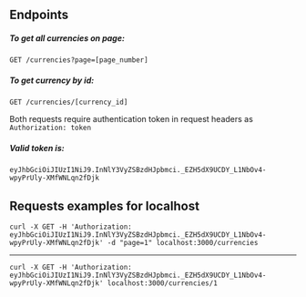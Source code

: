 ## Endpoints

##### To get all currencies on page:
  `GET /currencies?page=[page_number]`

##### To get currency by id:
  `GET /currencies/[currency_id]`

  Both requests require authentication token in request headers as `Authorization: token`
  
##### Valid token is:

  `eyJhbGciOiJIUzI1NiJ9.InNlY3VyZSBzdHJpbmci._EZH5dX9UCDY_L1NbOv4-wpyPrUly-XMfWNLqn2fDjk`
## Requests examples for localhost
  `curl -X GET -H 'Authorization: eyJhbGciOiJIUzI1NiJ9.InNlY3VyZSBzdHJpbmci._EZH5dX9UCDY_L1NbOv4-wpyPrUly-XMfWNLqn2fDjk' -d "page=1" localhost:3000/currencies`

------------


  `curl -X GET -H 'Authorization: eyJhbGciOiJIUzI1NiJ9.InNlY3VyZSBzdHJpbmci._EZH5dX9UCDY_L1NbOv4-wpyPrUly-XMfWNLqn2fDjk' localhost:3000/currencies/1`